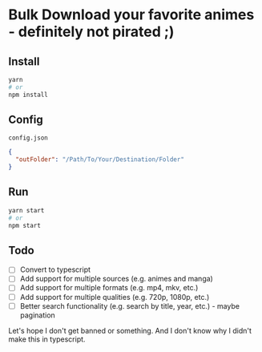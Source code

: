 # Bulk Download your favorite animes - definitely not pirated ;)

## Install

```bash
yarn
# or
npm install
```

## Config

`config.json`

```json
{
  "outFolder": "/Path/To/Your/Destination/Folder"
}
```

## Run

```bash
yarn start
# or
npm start
```

## Todo

- [ ] Convert to typescript
- [ ] Add support for multiple sources (e.g. animes and manga)
- [ ] Add support for multiple formats (e.g. mp4, mkv, etc.)
- [ ] Add support for multiple qualities (e.g. 720p, 1080p, etc.)
- [ ] Better search functionality (e.g. search by title, year, etc.) - maybe pagination

Let's hope I don't get banned or something.
And I don't know why I didn't make this in typescript.
